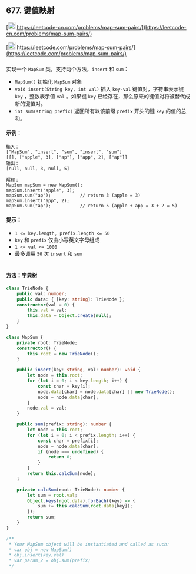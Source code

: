 ## 677. 键值映射

[<img src="https://static.leetcode-cn.com/cn-mono-assets/production/assets/logo-dark-cn.c42314a8.svg" height="20" /> https://leetcode-cn.com/problems/map-sum-pairs/](https://leetcode-cn.com/problems/map-sum-pairs/)

[<img src="https://assets.leetcode.com/static_assets/public/webpack_bundles/images/logo-dark.e99485d9b.svg" height="20"/> https://leetcode.com/problems/map-sum-pairs/](https://leetcode.com/problems/map-sum-pairs/)

###

实现一个 `MapSum` 类，支持两个方法，`insert` 和 `sum`：

-   `MapSum()` 初始化 `MapSum` 对象
-   `void insert(String key, int val)` 插入 `key-val` 键值对，字符串表示键 `key` ，整数表示值 `val` 。如果键 `key` 已经存在，那么原来的键值对将被替代成新的键值对。
-   `int sum(string prefix)` 返回所有以该前缀 `prefix` 开头的键 `key` 的值的总和。

#### 示例：

```
输入：
["MapSum", "insert", "sum", "insert", "sum"]
[[], ["apple", 3], ["ap"], ["app", 2], ["ap"]]
输出：
[null, null, 3, null, 5]

解释：
MapSum mapSum = new MapSum();
mapSum.insert("apple", 3);
mapSum.sum("ap");           // return 3 (apple = 3)
mapSum.insert("app", 2);
mapSum.sum("ap");           // return 5 (apple + app = 3 + 2 = 5)
```

#### 提示：

-   `1 <= key.length, prefix.length <= 50`
-   `key` 和 `prefix` 仅由小写英文字母组成
-   `1 <= val <= 1000`
-   最多调用 `50` 次 `insert` 和 `sum`

#

#### 方法：字典树

```ts
class TrieNode {
    public val: number;
    public data: { [key: string]: TrieNode };
    constructor(val = 0) {
        this.val = val;
        this.data = Object.create(null);
    }
}

class MapSum {
    private root: TrieNode;
    constructor() {
        this.root = new TrieNode();
    }

    public insert(key: string, val: number): void {
        let node = this.root;
        for (let i = 0; i < key.length; i++) {
            const char = key[i];
            node.data[char] = node.data[char] || new TrieNode();
            node = node.data[char];
        }
        node.val = val;
    }

    public sum(prefix: string): number {
        let node = this.root;
        for (let i = 0; i < prefix.length; i++) {
            const char = prefix[i];
            node = node.data[char];
            if (node === undefined) {
                return 0;
            }
        }
        return this.calcSum(node);
    }

    private calcSum(root: TrieNode): number {
        let sum = root.val;
        Object.keys(root.data).forEach((key) => {
            sum += this.calcSum(root.data[key]);
        });
        return sum;
    }
}

/**
 * Your MapSum object will be instantiated and called as such:
 * var obj = new MapSum()
 * obj.insert(key,val)
 * var param_2 = obj.sum(prefix)
 */
```
